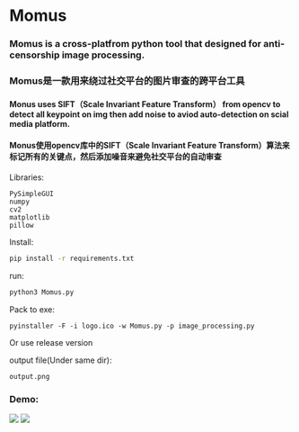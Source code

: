 # Momus
### Momus is a cross-platfrom python tool that designed for anti-censorship image processing.
### Momus是一款用来绕过社交平台的图片审查的跨平台工具

#### Monus uses SIFT（Scale Invariant Feature Transform） from opencv to detect all keypoint on img then add noise to aviod auto-detection on scial media platform.
#### Monus使用opencv库中的SIFT（Scale Invariant Feature Transform）算法来标记所有的关键点，然后添加噪音来避免社交平台的自动审查

Libraries:
```
PySimpleGUI
numpy
cv2
matplotlib
pillow
```

Install:
```bash
pip install -r requirements.txt
```
run:
```bash
python3 Momus.py
```
Pack to exe:
```
pyinstaller -F -i logo.ico -w Momus.py -p image_processing.py
```
Or use release version

output file(Under same dir):
```
output.png
```

### Demo:
![](https://levyhsu.com/wp-content/uploads/2020/03/Momus_Demo-1.gif)
![](https://levyhsu.com/wp-content/uploads/2020/03/Momus_Demo_2.gif)
